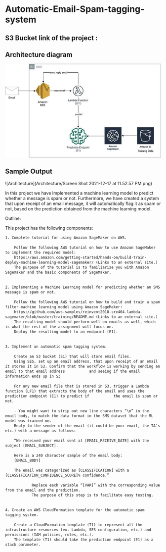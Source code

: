 # Automatic-Email-Spam-tagging-system

## S3 Bucket link of the project :

## Architecture diagram
![Architecture](Architecture/Picture.png)


## Sample Output
![Architecture](Architecture/Screen Shot 2021-12-17 at 11.52.57 PM.png)

In this project we have Implemented a machine learning model to predict whether a message is spam or not. Furthermore, we have created a system that upon receipt of an email message, it will automatically flag it as spam or not, based on the prediction obtained from the machine learning model.

Outline:

This project has the following components:

    1. Complete tutorial for using Amazon SageMaker on AWS.

        Follow the following AWS tutorial on how to use Amazon SageMaker to implement the required model:
        https://aws.amazon.com/getting-started/hands-on/build-train-deploy-machine-learning-model-sagemaker/ (Links to an external site.)
        The purpose of the tutorial is to familiarize you with Amazon Sagemaker and the basic components of SageMaker.
         

    2. Implementing a Machine Learning model for predicting whether an SMS message is spam or not.

        Follow the following AWS tutorial on how to build and train a spam filter machine learning model using Amazon SageMaker:
        https://github.com/aws-samples/reinvent2018-srv404-lambda-sagemaker/blob/master/training/README.md (Links to an external site.)
        The resulting model should perform well on emails as well, which is what the rest of the assignment will focus on.
        Deploy the resulting model to an endpoint (E1).
         

    3. Implement an automatic spam tagging system.

        Create an S3 bucket (S1) that will store email files.
        Using SES, set up an email address, that upon receipt of an email it stores it in S3. Confirm that the workflow is working by sending an email to that email address           and seeing if the email information ends up in S3
      
        For any new email file that is stored in S3, trigger a Lambda function (LF1) that extracts the body of the email and uses the prediction endpoint (E1) to predict if           the email is spam or not.
        
        - You might want to strip out new line characters “\n” in the email body, to match the data format in the SMS dataset that the ML model was trained on.
        Reply to the sender of the email (it could be your email, the TA’s etc.) with a message as follows:

        “We received your email sent at [EMAIL_RECEIVE_DATE] with the subject [EMAIL_SUBJECT].

        Here is a 240 character sample of the email body:
        [EMAIL_BODY]

        The email was categorized as [CLASSIFICATION] with a [CLASSIFICATION_CONFIDENCE_SCORE]% confidence.”
         
                Replace each variable “[VAR]” with the corresponding value from the email and the prediction.
                The purpose of this step is to facilitate easy testing.
                 

    4. Create an AWS CloudFormation template for the automatic spam tagging system.

        Create a CloudFormation template (T1) to represent all the infrastructure resources (ex. Lambda, SES configuration, etc.) and permissions (IAM policies, roles, etc.).
        The template (T1) should take the prediction endpoint (E1) as a stack parameter.

